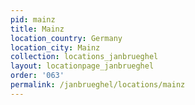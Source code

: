 ```yaml
---
pid: mainz
title: Mainz
location_country: Germany
location_city: Mainz
collection: locations_janbrueghel
layout: locationpage_janbrueghel
order: '063'
permalink: /janbrueghel/locations/mainz
---
```

